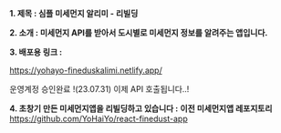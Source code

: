 **1. 제목 : 심플 미세먼지 알리미 - 리빌딩**

**2. 소개 :  미세먼지 API를 받아서 도시별로 미세먼지 정보를 알려주는 앱입니다.** 

**3. 배포용 링크 :** 

https://yohayo-fineduskalimi.netlify.app/

운영계정 승인완료 !(23.07.31) 이제 API 호출됩니다..!

**4. 초창기 만든 미세먼지앱을 리빌딩하고 있습니다 :**
**이전 미세먼지앱 레포지토리**
https://github.com/YoHaiYo/react-finedust-app


